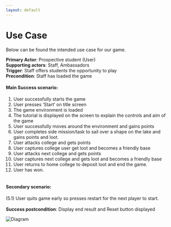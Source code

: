 ```yaml
---
layout: default
---
```


# Use Case
Below can be found the intended use case for our game.

**Primary Actor**: Prospective student (User)<br/>
**Supporting actors**: Staff, Ambassadors<br/>
**Trigger**: Staff offers students the opportunity to play<br/>
**Precondition**: Staff has loaded the game<br/>
#### Main Success scenario:<br/>
1. User successfully starts the game
2. User presses ‘Start’ on title screen
3. The game environment is loaded
4. The tutorial is displayed on the screen to explain the controls and aim of the game
5. User successfully moves around the environment and gains points
6. User completes side mission/task to sail over a shape on the lake and gains points and loot.
7. User attacks college and gets points
8. User captures college user get loot and becomes a friendly base
9. User attacks next college and gets points
10. User captures next college and gets loot and becomes a friendly base
11. User returns to home college to deposit loot and end the game.
12. User has won.<br/><br/>
#### Secondary scenario:<br/>
(5.1) User quits game early so presses restart for the next player to start.<br/><br/>
**Success postcondition**: Display end result and Reset button displayed

![Diagram](/media/usecase.png)

